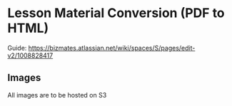 # Lesson Material Conversion (PDF to HTML)
Guide: https://bizmates.atlassian.net/wiki/spaces/S/pages/edit-v2/1008828417

## Images
All images are to be hosted on S3
